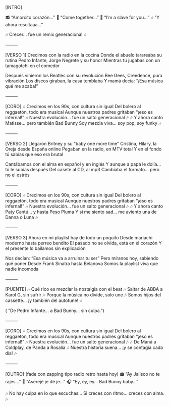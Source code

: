 [INTRO]

📻 “Amorcito corazón…”
🎸 “Come together…”
🎤 “I’m a slave for you…”
🎶 “Y ahora resultaaa…”


🎶 Crecer… fue un remix generacional 🎶

⸻

[VERSO 1]
Crecimos con la radio en la cocina
Donde el abuelo tarareaba su rutina
Pedro Infante, Jorge Negrete y su honor
Mientras tú jugabas con un tamagotchi en el comedor

Después vinieron los Beatles con su revolución
Bee Gees, Creedence, pura vibración
Los discos giraban, la casa temblaba
Y mamá decía: “¡Esa música qué me acaba!”

⸻

[CORO]
🎶 Crecimos en los 90s, con cultura sin igual
Del bolero al reggaetón, todo era musical
Aunque nuestros padres gritaban “¡eso es infernal!”
🎶 Nuestra evolución… fue un salto generacional 🎶
🎶 Y ahora canto Matisse… pero también Bad Bunny
Soy mezcla viva… soy pop, soy funky 🎶

⸻

[VERSO 2]
Llegaron Britney y su “baby one more time”
Cristina, Hilary, la Oreja desde España online
Pegaban en la radio, en MTV total
Y en el fondo tú sabías que eso era brutal

Cantábamos con el alma en español y en inglés
Y aunque a papá le dolía… tú le subías después
Del casete al CD, al mp3
Cambiaba el formato… pero no el estrés

⸻

[CORO]
🎶 Crecimos en los 90s, con cultura sin igual
Del bolero al reggaetón, todo era musical
Aunque nuestros padres gritaban “¡eso es infernal!”
🎶 Nuestra evolución… fue un salto generacional 🎶
🎶 Y ahora canto Paty Cantú… y hasta Peso Pluma
Y si me siento sad… me aviento una de Danna o Luna 🎶

⸻

[VERSO 3]
Ahora en mi playlist hay de todo un poquito
Desde mariachi moderno hasta perreo bendito
El pasado no se olvida, está en el corazón
Y el presente lo bailamos sin explicación

Nos decían: “Esa música va a arruinar tu ser”
Pero míranos hoy, sabiendo qué poner
Desde Frank Sinatra hasta Belanova
Somos la playlist viva que nadie incomoda

⸻

[PUENTE]
🎶 Qué rico es mezclar la nostalgia con el beat
🎶 Saltar de ABBA a Karol G, sin sufrir
🎶 Porque la música no divide, solo une
🎶 Somos hijos del cassette… ¡y también del autotune! 🎶

( “De Pedro Infante… a Bad Bunny… sin culpa.”)

⸻

[CORO]
🎶 Crecimos en los 90s, con cultura sin igual
Del bolero al reggaetón, todo era musical
Aunque nuestros padres gritaban “¡eso es infernal!”
🎶 Nuestra evolución… fue un salto generacional 🎶
🎶 De Maná a Coldplay, de Panda a Rosalía
🎶 Nuestra historia suena… ¡y se contagia cada día! 🎶

⸻

[OUTRO]
(fade con zapping tipo radio retro hasta hoy)
📻 “Ay Jalisco no te rajes…”
🪩 “Aserejé je dé je…”
🎧 “Ey, ey, ey… Bad Bunny baby…”

🎶 No hay culpa en lo que escuchas…
Si creces con ritmo… creces con alma. 🎶
